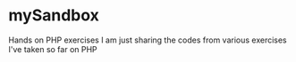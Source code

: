 # mySandbox
Hands on PHP exercises
I am just sharing the codes from various exercises I've taken so far on PHP
